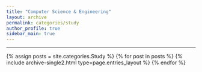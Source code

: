 ```yaml
---
title: "Computer Science & Engineering"
layout: archive
permalink: categories/study
author_profile: true
sidebar_main: true
---
```


<!-- 공백이 포함되어 있는 카테고리 이름의 경우 site.categories['a b c'] 이런식으로! -->

***

{% assign posts = site.categories.Study %}
{% for post in posts %} {% include archive-single2.html type=page.entries_layout %} {% endfor %}